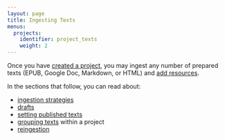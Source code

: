 ```yaml
---
layout: page
title: Ingesting Texts
menus:
  projects:
    identifier: project_texts
    weight: 2
---
```


Once you have [created a project](/docs/projects/creating.html), you may ingest any number of prepared texts (EPUB, Google Doc, Markdown, or HTML) and [add resources](/docs/projects/customizing/resources.html).

In the sections that follow, you can read about:

* [ingestion strategies](/docs/projects/ingesting/strategies.md)
* [drafts](/docs/projects/ingesting/drafts.md)
* [setting published texts](/docs/projects/ingesting/published.md)
* [grouping texts](/docs/projects/ingesting/grouping.md) within a project
* [reingestion](/docs/projects/ingesting/reingestion.md)
